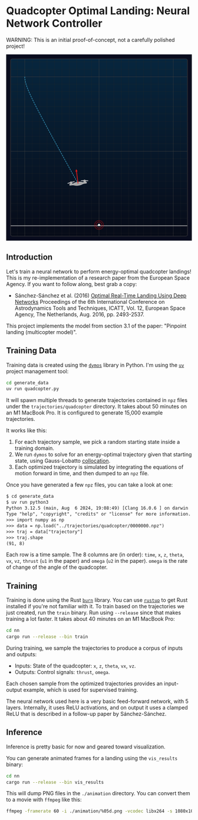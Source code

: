 # Quadcopter Optimal Landing: Neural Network Controller

WARNING: This is an initial proof-of-concept, not a carefully polished 
project!

![Frame from example landing video](example-landing.png)

## Introduction

Let's train a neural network to perform energy-optimal quadcopter landings!
This is my re-implementation of a research paper from the European Space 
Agency. If you want to follow along, best grab a copy:

- Sánchez-Sánchez et al. (2016)
  [Optimal Real-Time Landing Using Deep Networks](https://www.esa.int/gsp/ACT/doc/AI/pub/ACT-RPR-AI-2016-ICATT-optimal_landing_deep_networks.pdf)
  Proceedings of the 6th International Conference on Astrodynamics Tools
  and Techniques, ICATT, Vol. 12, European Space Agency, The Netherlands,
  Aug. 2016, pp. 2493-2537.
  
This project implements the model from section 3.1 of the paper: "Pinpoint 
landing (multicopter model)".

## Training Data

Training data is created using the
[`dymos`](https://openmdao.github.io/dymos/) library in Python. I'm using
the [`uv`](https://github.com/astral-sh/uv) project management tool:

```bash
cd generate_data
uv run quadcopter.py
```

It will spawn multiple threads to generate trajectories contained in `npz`
files under the `trajectories/quadcopter` directory. It takes about 50 minutes 
on an M1 MacBook Pro. It is configured to generate 15,000 example trajectories.

It works like this:

1. For each trajectory sample, we pick a random starting state inside a 
   training domain.
2. We run `dymos` to solve for an energy-optimal trajectory given that 
   starting state, using Gauss-Lobatto 
   [collocation](https://en.wikipedia.org/wiki/Collocation_method).
3. Each optimized trajectory is simulated by integrating the equations of 
   motion forward in time, and then dumped to an `npz` file.
   
Once you have generated a few `npz` files, you can take a look at one:

```
$ cd generate_data
$ uv run python3
Python 3.12.5 (main, Aug  6 2024, 19:08:49) [Clang 16.0.6 ] on darwin
Type "help", "copyright", "credits" or "license" for more information.
>>> import numpy as np
>>> data = np.load("../trajectories/quadcopter/0000000.npz")
>>> traj = data["trajectory"]
>>> traj.shape
(91, 8)
```

Each row is a time sample. The 8 columns are (in order): `time`, `x`,
`z`, `theta`, `vx`, `vz`, `thrust` (`u1` in the paper) and `omega` (`u2` in 
the paper). `omega` is the rate of change of the angle of the quadcopter.

## Training

Training is done using the Rust [`burn`](https://burn.dev/) library. You can
use [`rustup`](https://rustup.rs/) to get Rust installed if you're not
familiar with it. To train based on the trajectories we just created, run the
`train` binary. Run using `--release` since that makes training a lot faster.
It takes about 40 minutes on an M1 MacBook Pro:

```bash
cd nn
cargo run --release --bin train
```

During training, we sample the trajectories to produce a corpus of inputs and
outputs:

- Inputs: State of the quadcopter: `x`, `z`, `theta`, `vx`, `vz`.
- Outputs: Control signals: `thrust`, `omega`.

Each chosen sample from the optimized trajectories provides an input-output
example, which is used for supervised training.

The neural network used here is a very basic feed-forward network, with 5
layers. Internally, it uses ReLU activations, and on output it uses a clamped
ReLU that is described in a follow-up paper by Sánchez-Sánchez.

## Inference

Inference is pretty basic for now and geared toward visualization.

You can generate animated frames for a landing using the `vis_results` binary:

```bash
cd nn
cargo run --release --bin vis_results
```

This will dump PNG files in the `./animation` directory. You can convert them
to a movie with `ffmpeg` like this:

```bash
ffmpeg -framerate 60 -i ./animation/%05d.png -vcodec libx264 -s 1080x1080 -pix_fmt yuv420p animation.mov
```
